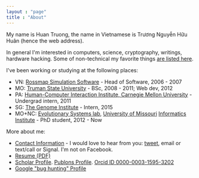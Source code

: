 ```yaml
---
layout : "page"
title : "About"
---
```


My name is Huan Truong, the name in Vietnamese is Trương Nguyễn Hữu Huân (hence the web address).

In general I'm interested in computers, science, cryptography, writings, hardware hacking. Some of non-technical my favorite things [are listed here](http://www.tnhh.net/posts/favorite-things-2017.html).

I've been working or studying at the following places:

- VN: [Rossmap Simulation Software](http://rossmap.com.vn/) - Head of Software, 2006 - 2007
- MO: [Truman State University](http://www.truman.edu/) - BSc, 2008 - 2011; Web dev, 2012
- PA: [Human-Computer Interaction Institute, Carnegie Mellon University](http://www.cmu.edu/) - Undergrad intern, 2011
- SG: [The Genome Institute](http://www.a-star.edu.sg/gis) - Intern, 2015
- MO+NC: [Evolutionary Systems lab](http://www4.ncsu.edu/~gconant/), [University of Missouri](http://www.mizzou.edu/) [Informatics Institute](http://muii.missouri.edu/) - PhD student, 2012 - Now

More about me:

- [Contact Information](/vc) - I would love to hear from you: [tweet](https://twitter.com/huant), email or text/call or Signal. I'm not on Facebook.
- [Resume (PDF)](/resume.pdf)
- [Scholar Profile](https://scholar.google.com/citations?user=ZTuFnawAAAAJ&hl=en). [Publons Profile](https://publons.com/a/1402833/). [Orcid ID 0000-0003-1595-3202](https://orcid.org/0000-0003-1595-3202)
- [Google "bug hunting" Profile](https://bughunter.withgoogle.com/profile/d5f16dfd-6636-4460-ac1b-24d6c9bbb4b2)
